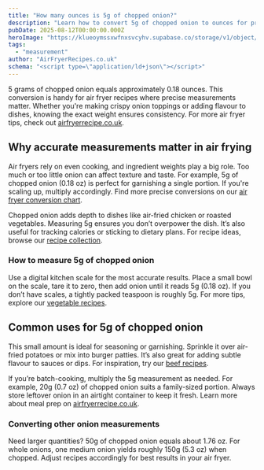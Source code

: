 ```yaml
---
title: "How many ounces is 5g of chopped onion?"
description: "Learn how to convert 5g of chopped onion to ounces for precise cooking. Perfect for air fryer recipes and meal prep!"
pubDate: 2025-08-12T00:00:00.000Z
heroImage: "https://klueoymssxwfnxsvcyhv.supabase.co/storage/v1/object/public/md/how-many-ounces-is-5g-chopped-onion-73846f47.webp"
tags:
  - "measurement"
author: "AirFryerRecipes.co.uk"
schema: "<script type=\"application/ld+json\"></script>"
---
```


<p>5 grams of chopped onion equals approximately 0.18 ounces. This conversion is handy for air fryer recipes where precise measurements matter. Whether you're making crispy onion toppings or adding flavour to dishes, knowing the exact weight ensures consistency. For more air fryer tips, check out <a href=https://www.airfryerrecipe.co.uk>airfryerrecipe.co.uk</a>.</p>

<h2>Why accurate measurements matter in air frying</h2>  
<p>Air fryers rely on even cooking, and ingredient weights play a big role. Too much or too little onion can affect texture and taste. For example, 5g of chopped onion (0.18 oz) is perfect for garnishing a single portion. If you're scaling up, multiply accordingly. Find more precise conversions on our <a href=https://www.airfryerrecipe.co.uk/air-fryer-conversion-chart>air fryer conversion chart</a>.</p>  

<p>Chopped onion adds depth to dishes like air-fried chicken or roasted vegetables. Measuring 5g ensures you don’t overpower the dish. It’s also useful for tracking calories or sticking to dietary plans. For recipe ideas, browse our <a href=https://www.airfryerrecipe.co.uk/recipes>recipe collection</a>.</p>  

<h3>How to measure 5g of chopped onion</h3>  
<p>Use a digital kitchen scale for the most accurate results. Place a small bowl on the scale, tare it to zero, then add onion until it reads 5g (0.18 oz). If you don’t have scales, a tightly packed teaspoon is roughly 5g. For more tips, explore our <a href=https://www.airfryerrecipe.co.uk/recipe-category/vegetables>vegetable recipes</a>.</p>  

<h2>Common uses for 5g of chopped onion</h2>  
<p>This small amount is ideal for seasoning or garnishing. Sprinkle it over air-fried potatoes or mix into burger patties. It’s also great for adding subtle flavour to sauces or dips. For inspiration, try our <a href=https://www.airfryerrecipe.co.uk/recipe-category/beef>beef recipes</a>.</p>  

<p>If you’re batch-cooking, multiply the 5g measurement as needed. For example, 20g (0.7 oz) of chopped onion suits a family-sized portion. Always store leftover onion in an airtight container to keep it fresh. Learn more about meal prep on <a href=https://www.airfryerrecipe.co.uk>airfryerrecipe.co.uk</a>.</p>  

<h3>Converting other onion measurements</h3>  
<p>Need larger quantities? 50g of chopped onion equals about 1.76 oz. For whole onions, one medium onion yields roughly 150g (5.3 oz) when chopped. Adjust recipes accordingly for best results in your air fryer.</p>